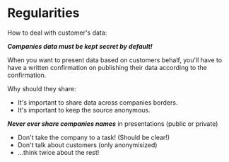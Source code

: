 # Regularities

How to deal with customer's data: 

***Companies data must be kept secret by default!***

When you want to present data based on customers behalf, you'll
have to have a written confirmation on publishing their data according
to the confirmation.

Why should they share:

- It's important to share data across companies borders.
- It's important to keep the source anonymous.

***Never ever share companies names*** in presentations (public or private)

- Don't take the company to a task! (Should be clear!)
- Don't talk about customers (only anonymisized)
- ...think twice about the rest!




